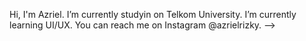 
Hi, I'm Azriel. I’m currently studyin on Telkom University. I’m currently learning UI/UX. You can reach me on Instagram @azrielrizky.
-->
